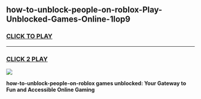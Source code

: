 
## how-to-unblock-people-on-roblox-Play-Unblocked-Games-Online-1lop9
<h3>
<a href="https://premium76.site?title=how-to-unblock-people-on-roblox&ref=25A">CLICK TO PLAY</a></h3>
<hr>

<h3>
<a href="https://premium76.site?title=how-to-unblock-people-on-roblox&ref=25A">CLICK 2 PLAY</a>
  
</h3>

<a href="https://premium76.site?title=how-to-unblock-people-on-roblox&ref=25A"><img src="https://clearcache.store/games.png"></a>


**how-to-unblock-people-on-roblox games unblocked: Your Gateway to Fun and Accessible Online Gaming**
